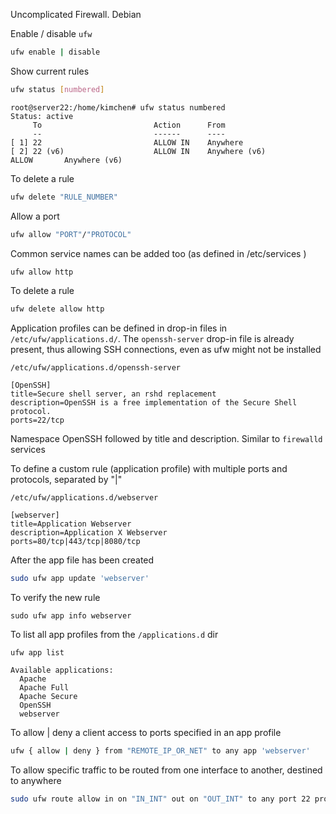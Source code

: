 
Uncomplicated Firewall. Debian

Enable / disable `ufw`

```bash
ufw enable | disable
```

Show current rules

``` bash
ufw status [numbered]
```

```
root@server22:/home/kimchen# ufw status numbered
Status: active
     To                         Action      From
     --                         ------      ----
[ 1] 22                         ALLOW IN    Anywhere
[ 2] 22 (v6)                    ALLOW IN    Anywhere (v6)                    ALLOW       Anywhere (v6)
```

To delete a rule

``` bash
ufw delete "RULE_NUMBER"
```

Allow a port

``` bash
ufw allow "PORT"/"PROTOCOL"
```

Common service names can be added too (as defined in /etc/services )

```bash
ufw allow http
```

To delete a rule

``` bash
ufw delete allow http
```

Application profiles can be defined in drop-in files in `/etc/ufw/applications.d/`. The `openssh-server` drop-in file is already present, thus allowing SSH connections, even as ufw might not be installed

`/etc/ufw/applications.d/openssh-server`
```
[OpenSSH]
title=Secure shell server, an rshd replacement
description=OpenSSH is a free implementation of the Secure Shell protocol.
ports=22/tcp
```

Namespace OpenSSH followed by title and description. Similar to `firewalld` services

To define a custom rule (application profile) with multiple ports and protocols, separated by "|"

`/etc/ufw/applications.d/webserver`
```
[webserver] 
title=Application Webserver
description=Application X Webserver
ports=80/tcp|443/tcp|8080/tcp 
```

After the app file has been created

``` bash
sudo ufw app update 'webserver'
```

To verify the new rule

```
sudo ufw app info webserver
```

To list all app profiles from the `/applications.d` dir

```
ufw app list
```

```
Available applications:
  Apache
  Apache Full
  Apache Secure
  OpenSSH
  webserver
```

To allow | deny a client access to ports specified in an app profile

``` bash
ufw { allow | deny } from "REMOTE_IP_OR_NET" to any app 'webserver'
```

To allow specific traffic to be routed from one interface to another, destined to anywhere

``` bash
sudo ufw route allow in on "IN_INT" out on "OUT_INT" to any port 22 proto tcp
```